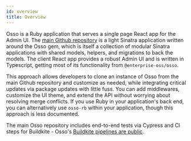 ```yaml
---
id: overview
title: Overview
---
```


Osso is a Ruby application that serves a single page React app for the Admin UI. The [main Github repository](https://github.com/enterprise-oss/osso) is a light Sinatra application written around the Osso gem, which is itself a collection of modular Sinatra applications with shared models, helpers, and migrations to back the models. The client React app provides a robust Admin UI and is written in Typescript, getting most of its functionality from `@enterprise-oss/osso`.

This approach allows developers to clone an instance of Osso from the main Github repository and customize as needed, while integrating critical updates via package updates with little fuss. You can add middlewares, customize the UI theme, and extend the API without worrying about resolving merge conflicts. If you use Ruby in your application's back end, you can alternatively use `osso-rb` within your application, though this approach is less documented.

The main Osso repository includes end-to-end tests via Cypress and CI steps for Buildkite - Osso's [Buildkite pipelines are public](https://buildkite.com/enterpriseoss).